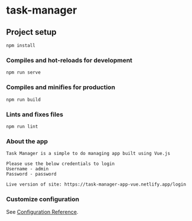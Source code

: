 # task-manager

## Project setup
```
npm install
```

### Compiles and hot-reloads for development
```
npm run serve
```

### Compiles and minifies for production
```
npm run build
```

### Lints and fixes files
```
npm run lint
```

### About the app
```
Task Manager is a simple to do managing app built using Vue.js

Please use the below credentials to login
Username - admin
Password - password

Live version of site: https://task-manager-app-vue.netlify.app/login
```

### Customize configuration
See [Configuration Reference](https://cli.vuejs.org/config/).
